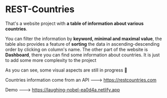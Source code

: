 # REST-Countries

That's a website project with **a table of information about various countries**.

You can filter the information by **keyword, minimal and maximal value**, the table also provides a feature of **sorting** the data in ascending-descending order by clicking on column's name. The other part of the website is **Dashboard**, there you can find some information about countries. It is just to add some more complexity to the project

As you can see, some visual aspects are still in progress :nail_care:

Countries information come from an API ---> https://restcountries.com

Demo ---> https://laughing-nobel-ea0d4a.netlify.app
